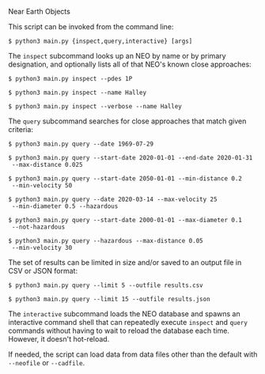 Near Earth Objects

This script can be invoked from the command line:

    $ python3 main.py {inspect,query,interactive} [args]
    
The `inspect` subcommand looks up an NEO by name or by primary designation,
and optionally lists all of that NEO's known close approaches:

    $ python3 main.py inspect --pdes 1P
    
    $ python3 main.py inspect --name Halley
    
    $ python3 main.py inspect --verbose --name Halley
    
The `query` subcommand searches for close approaches that match given
criteria:

    $ python3 main.py query --date 1969-07-29
    
    $ python3 main.py query --start-date 2020-01-01 --end-date 2020-01-31
     --max-distance 0.025
     
    $ python3 main.py query --start-date 2050-01-01 --min-distance 0.2
     --min-velocity 50
     
    $ python3 main.py query --date 2020-03-14 --max-velocity 25
     --min-diameter 0.5 --hazardous
     
    $ python3 main.py query --start-date 2000-01-01 --max-diameter 0.1
     --not-hazardous
     
    $ python3 main.py query --hazardous --max-distance 0.05
     --min-velocity 30
     
The set of results can be limited in size and/or saved to an output file
in CSV or JSON format:

    $ python3 main.py query --limit 5 --outfile results.csv
    
    $ python3 main.py query --limit 15 --outfile results.json
    
The `interactive` subcommand loads the NEO database and spawns an
interactive command shell that can repeatedly execute `inspect` and `query`
commands without having to wait to reload the database each time. However,
it doesn't hot-reload.

If needed, the script can load data from data files other than the
default with `--neofile` or `--cadfile`.
